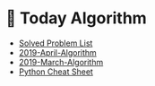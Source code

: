 # 🐍 Today Algorithm
- [Solved Problem List](https://www.notion.so/godori/Today-625d5e0d19294ab3b990f90f052f0d67)
- [2019-April-Algorithm](https://github.com/today-s-algorithm/2019-April-Algorithm)
- [2019-March-Algorithm](https://github.com/today-s-algorithm/2019-March-Algorithm)
- [Python Cheat Sheet](https://github.com/godori/today-algorithm/blob/master/python-cheat-sheet.md)
